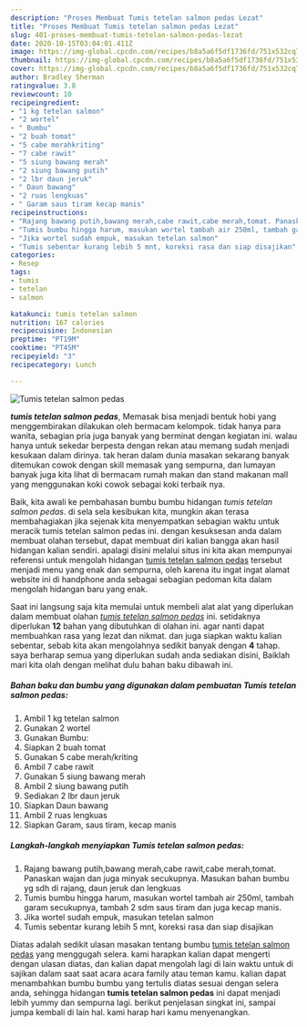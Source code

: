 ```yaml
---
description: "Proses Membuat Tumis tetelan salmon pedas Lezat"
title: "Proses Membuat Tumis tetelan salmon pedas Lezat"
slug: 401-proses-membuat-tumis-tetelan-salmon-pedas-lezat
date: 2020-10-15T03:04:01.411Z
image: https://img-global.cpcdn.com/recipes/b8a5a6f5df1736fd/751x532cq70/tumis-tetelan-salmon-pedas-foto-resep-utama.jpg
thumbnail: https://img-global.cpcdn.com/recipes/b8a5a6f5df1736fd/751x532cq70/tumis-tetelan-salmon-pedas-foto-resep-utama.jpg
cover: https://img-global.cpcdn.com/recipes/b8a5a6f5df1736fd/751x532cq70/tumis-tetelan-salmon-pedas-foto-resep-utama.jpg
author: Bradley Sherman
ratingvalue: 3.8
reviewcount: 10
recipeingredient:
- "1 kg tetelan salmon"
- "2 wortel"
- " Bumbu"
- "2 buah tomat"
- "5 cabe merahkriting"
- "7 cabe rawit"
- "5 siung bawang merah"
- "2 siung bawang putih"
- "2 lbr daun jeruk"
- " Daun bawang"
- "2 ruas lengkuas"
- " Garam saus tiram kecap manis"
recipeinstructions:
- "Rajang bawang putih,bawang merah,cabe rawit,cabe merah,tomat. Panaskan wajan dan juga minyak secukupnya. Masukan bahan bumbu yg sdh di rajang, daun jeruk dan lengkuas"
- "Tumis bumbu hingga harum, masukan wortel tambah air 250ml, tambah garam secukupnya, tambah 2 sdm saus tiram dan juga kecap manis."
- "Jika wortel sudah empuk, masukan tetelan salmon"
- "Tumis sebentar kurang lebih 5 mnt, koreksi rasa dan siap disajikan"
categories:
- Resep
tags:
- tumis
- tetelan
- salmon

katakunci: tumis tetelan salmon 
nutrition: 167 calories
recipecuisine: Indonesian
preptime: "PT19M"
cooktime: "PT45M"
recipeyield: "3"
recipecategory: Lunch

---
```



![Tumis tetelan salmon pedas](https://img-global.cpcdn.com/recipes/b8a5a6f5df1736fd/751x532cq70/tumis-tetelan-salmon-pedas-foto-resep-utama.jpg)

<b><i>tumis tetelan salmon pedas</i></b>, Memasak bisa menjadi bentuk hobi yang menggembirakan dilakukan oleh bermacam kelompok. tidak hanya para wanita, sebagian pria juga banyak yang berminat dengan kegiatan ini. walau hanya untuk sekedar berpesta dengan rekan atau memang sudah menjadi kesukaan dalam dirinya. tak heran dalam dunia masakan sekarang banyak ditemukan cowok dengan skill memasak yang sempurna, dan lumayan banyak juga kita lihat di bermacam rumah makan dan stand makanan mall yang menggunakan koki cowok sebagai koki terbaik nya.



Baik, kita awali ke pembahasan bumbu bumbu hidangan <i>tumis tetelan salmon pedas</i>. di sela sela kesibukan kita, mungkin akan terasa membahagiakan jika sejenak kita menyempatkan sebagian waktu untuk meracik tumis tetelan salmon pedas ini. dengan kesuksesan anda dalam membuat olahan tersebut, dapat membuat diri kalian bangga akan hasil hidangan kalian sendiri. apalagi disini melalui situs ini kita akan mempunyai referensi untuk mengolah hidangan <u>tumis tetelan salmon pedas</u> tersebut menjadi menu yang enak dan sempurna, oleh karena itu ingat ingat alamat website ini di handphone anda sebagai sebagian pedoman kita dalam mengolah hidangan baru yang enak.


Saat ini langsung saja kita memulai untuk membeli alat alat yang diperlukan dalam membuat olahan <u><i>tumis tetelan salmon pedas</i></u> ini. setidaknya diperlukan <b>12</b> bahan yang dibutuhkan di olahan ini. agar nanti dapat membuahkan rasa yang lezat dan nikmat. dan juga siapkan waktu kalian sebentar, sebab kita akan mengolahnya sedikit banyak dengan <b>4</b> tahap. saya berharap semua yang diperlukan sudah anda sediakan disini, Baiklah mari kita olah dengan melihat dulu bahan baku dibawah ini.

<!--inarticleads1-->

##### Bahan baku dan bumbu yang digunakan dalam pembuatan Tumis tetelan salmon pedas:

1. Ambil 1 kg tetelan salmon
1. Gunakan 2 wortel
1. Gunakan  Bumbu:
1. Siapkan 2 buah tomat
1. Gunakan 5 cabe merah/kriting
1. Ambil 7 cabe rawit
1. Gunakan 5 siung bawang merah
1. Ambil 2 siung bawang putih
1. Sediakan 2 lbr daun jeruk
1. Siapkan  Daun bawang
1. Ambil 2 ruas lengkuas
1. Siapkan  Garam, saus tiram, kecap manis




<!--inarticleads2-->

##### Langkah-langkah menyiapkan Tumis tetelan salmon pedas:

1. Rajang bawang putih,bawang merah,cabe rawit,cabe merah,tomat. Panaskan wajan dan juga minyak secukupnya. Masukan bahan bumbu yg sdh di rajang, daun jeruk dan lengkuas
1. Tumis bumbu hingga harum, masukan wortel tambah air 250ml, tambah garam secukupnya, tambah 2 sdm saus tiram dan juga kecap manis.
1. Jika wortel sudah empuk, masukan tetelan salmon
1. Tumis sebentar kurang lebih 5 mnt, koreksi rasa dan siap disajikan




Diatas adalah sedikit ulasan masakan tentang bumbu <u>tumis tetelan salmon pedas</u> yang menggugah selera. kami harapkan kalian dapat mengerti dengan ulasan diatas, dan kalian dapat mengolah lagi di lain waktu untuk di sajikan dalam saat saat acara acara family atau teman kamu. kalian dapat menambahkan bumbu bumbu yang tertulis diatas sesuai dengan selera anda, sehingga hidangan <b>tumis tetelan salmon pedas</b> ini dapat menjadi lebih yummy dan sempurna lagi. berikut penjelasan singkat ini, sampai jumpa kembali di lain hal. kami harap hari kamu menyenangkan.
